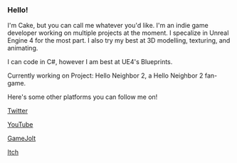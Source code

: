 ### Hello!

I'm Cake, but you can call me whatever you'd like. I'm an indie game developer working on multiple projects at the moment. I specalize in Unreal Engine 4 for the most part. I also try my best at 3D modelling, texturing, and animating.

I can code in C#, however I am best at UE4's Blueprints.

Currently working on Project: Hello Neighbor 2, a Hello Neighbor 2 fan-game.

Here's some other platforms you can follow me on!

[Twitter](https://twitter.com/Cake45214)

[YouTube](https://www.youtube.com/Cake45)

[GameJolt](https://gamejolt.com/@CakeEaters)

[Itch](https://cake-eaters.itch.io/)
